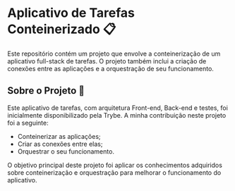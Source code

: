 # Aplicativo de Tarefas Conteinerizado 📋
Este repositório contém um projeto que envolve a conteinerização de um aplicativo full-stack de tarefas. O projeto também inclui a criação de conexões entre as aplicações e a orquestração de seu funcionamento.

## Sobre o Projeto 📖

Este aplicativo de tarefas, com arquitetura Front-end, Back-end e testes, foi inicialmente disponibilizado pela Trybe. A minha contribuição neste projeto foi a seguinte:

- Conteinerizar as aplicações;
- Criar as conexões entre elas;
- Orquestrar o seu funcionamento.

O objetivo principal deste projeto foi aplicar os conhecimentos adquiridos sobre conteinerização e orquestração para melhorar o funcionamento do aplicativo.
